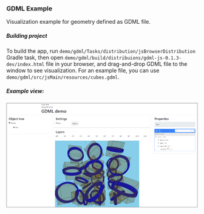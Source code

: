 
### GDML Example

Visualization example for geometry defined as GDML file. 

##### Building project

To build the app, run `demo/gdml/Tasks/distribution/jsBrowserDistribution` Gradle task, then open
`demo/gdml/build/distribuions/gdml-js-0.1.3-dev/index.html` file in your browser, and
drag-and-drop GDML file to the window to see visualization. For an example file, you can use 
`demo/gdml/src/jsMain/resources/cubes.gdml`.

##### Example view:

![](../../doc/resources/gdml-demo.png)

